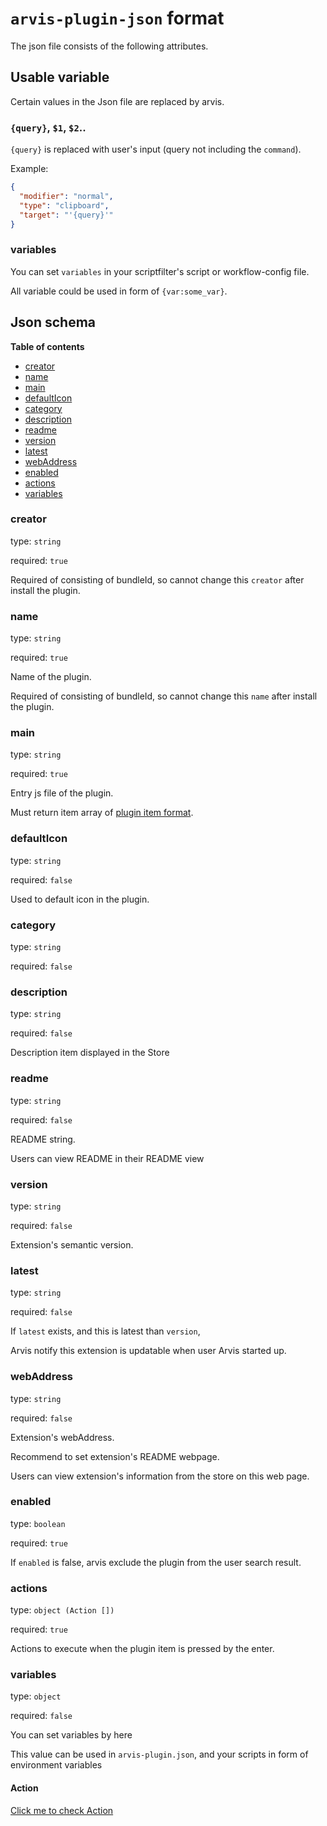 # `arvis-plugin-json` format

The json file consists of the following attributes.

## Usable variable

Certain values in the Json file are replaced by arvis.

### `{query}`, `$1`, `$2`..

`{query}` is replaced with user's input (query not including the `command`).

Example:
```json
{
  "modifier": "normal",
  "type": "clipboard",
  "target": "'{query}'"
}
```

### variables

You can set `variables` in your scriptfilter's script or workflow-config file.

All variable could be used in form of `{var:some_var}`.

## Json schema

**Table of contents**

- [creator](#creator)
- [name](#name)
- [main](#main)
- [defaultIcon](#defaultIcon)
- [category](#category)
- [description](#description)
- [readme](#readme)
- [version](#version)
- [latest](#latest)
- [webAddress](#webAddress)
- [enabled](#enabled)
- [actions](#actions)
- [variables](#variables)

### creator

type: `string`

required: `true`

Required of consisting of bundleId, so cannot change this `creator` after install the plugin.

### name

type: `string`

required: `true`

Name of the plugin.

Required of consisting of bundleId, so cannot change this `name` after install the plugin.

### main

type: `string`

required: `true`

Entry js file of the plugin.

Must return item array of [plugin item format](./plugin-items-format-description.md).

### defaultIcon

type: `string`

required: `false`

Used to default icon in the plugin.

### category

type: `string`

required: `false`

### description

type: `string`

required: `false`

Description item displayed in the Store

### readme

type: `string`

required: `false`

README string.

Users can view README in their README view

### version

type: `string`

required: `false`

Extension's semantic version.

### latest

type: `string`

required: `false`

If `latest` exists, and this is latest than `version`, 

Arvis notify this extension is updatable when user Arvis started up.

### webAddress

type: `string`

required: `false`

Extension's webAddress.

Recommend to set extension's README webpage.

Users can view extension's information from the store on this web page.

### enabled

type: `boolean`

required: `true`

If `enabled` is false, arvis exclude the plugin from the user search result.

### actions

type: `object (Action [])`

required: `true`

Actions to execute when the plugin item is pressed by the enter.

### variables

type: `object`

required: `false`

You can set variables by here

This value can be used in `arvis-plugin.json`, and your scripts in form of environment variables

#### Action

[Click me to check Action](./action-description.md)
